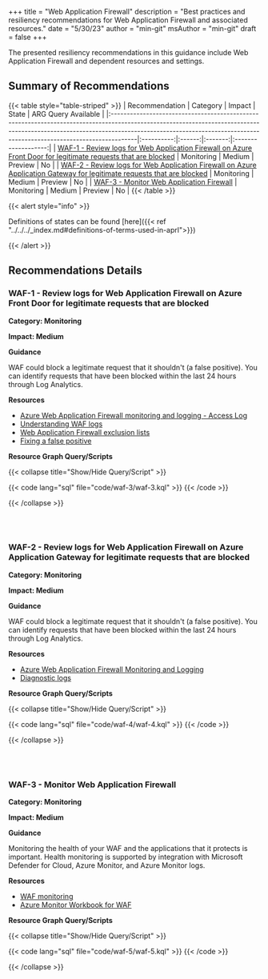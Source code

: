 +++
title = "Web Application Firewall"
description = "Best practices and resiliency recommendations for Web Application Firewall and associated resources."
date = "5/30/23"
author = "min-git"
msAuthor = "min-git"
draft = false
+++

The presented resiliency recommendations in this guidance include Web Application Firewall and dependent resources and settings.

## Summary of Recommendations

{{< table style="table-striped" >}}
| Recommendation                                                                                                                                                                                                                                    |  Category  | Impact |  State  | ARG Query Available |
|:--------------------------------------------------------------------------------------------------------------------------------------------------------------------------------------------------------------------------------------------------|:----------:|:------:|:-------:|:-------------------:|
| [WAF-1 - Review logs for Web Application Firewall on Azure Front Door for legitimate requests that are blocked](#waf-1---review-logs-for-web-application-firewall-on-azure-front-door-for-legitimate-requests-that-are-blocked)                   | Monitoring | Medium | Preview |         No          |
| [WAF-2 - Review logs for Web Application Firewall on Azure Application Gateway for legitimate requests that are blocked](#waf-2---review-logs-for-web-application-firewall-on-azure-application-gateway-for-legitimate-requests-that-are-blocked) | Monitoring | Medium | Preview |         No          |
| [WAF-3 - Monitor Web Application Firewall](#waf-3---monitor-web-application-firewall)                                                                                                                                                             | Monitoring | Medium | Preview |         No          |
{{< /table >}}

{{< alert style="info" >}}

Definitions of states can be found [here]({{< ref "../../../_index.md#definitions-of-terms-used-in-aprl">}})

{{< /alert >}}

## Recommendations Details

### WAF-1 - Review logs for Web Application Firewall on Azure Front Door for legitimate requests that are blocked

**Category: Monitoring**

**Impact: Medium**

**Guidance**

WAF could block a legitimate request that it shouldn't (a false positive). You can identify requests that have been blocked within the last 24 hours through Log Analytics.

**Resources**

- [Azure Web Application Firewall monitoring and logging - Access Log](https://learn.microsoft.com/ja-jp/azure/web-application-firewall/afds/waf-front-door-monitor?pivots=front-door-standard-premium#access-logs)
- [Understanding WAF logs](https://learn.microsoft.com/ja-jp/azure/web-application-firewall/afds/waf-front-door-tuning?pivots=front-door-standard-premium#understanding-waf-logs)
- [Web Application Firewall exclusion lists](https://learn.microsoft.com/ja-jp/azure/web-application-firewall/ag/application-gateway-waf-configuration?tabs=portal)
- [Fixing a false positive](https://learn.microsoft.com/ja-jp/azure/web-application-firewall/ag/web-application-firewall-troubleshoot#fixing-false-positives)

**Resource Graph Query/Scripts**

{{< collapse title="Show/Hide Query/Script" >}}

{{< code lang="sql" file="code/waf-3/waf-3.kql" >}} {{< /code >}}

{{< /collapse >}}

<br><br>

### WAF-2 - Review logs for Web Application Firewall on Azure Application Gateway for legitimate requests that are blocked

**Category: Monitoring**

**Impact: Medium**

**Guidance**

WAF could block a legitimate request that it shouldn't (a false positive). You can identify requests that have been blocked within the last 24 hours through Log Analytics.

**Resources**

- [Azure Web Application Firewall Monitoring and Logging](https://learn.microsoft.com/ja-jp/azure/web-application-firewall/ag/application-gateway-waf-metrics#logs-and-diagnostics)
- [Diagnostic logs](https://learn.microsoft.com/ja-jp/azure/web-application-firewall/ag/web-application-firewall-logs#diagnostic-logs)

**Resource Graph Query/Scripts**

{{< collapse title="Show/Hide Query/Script" >}}

{{< code lang="sql" file="code/waf-4/waf-4.kql" >}} {{< /code >}}

{{< /collapse >}}

<br><br>

### WAF-3 - Monitor Web Application Firewall

**Category: Monitoring**

**Impact: Medium**

**Guidance**

Monitoring the health of your WAF and the applications that it protects is important. Health monitoring is supported by integration with Microsoft Defender for Cloud, Azure Monitor, and Azure Monitor logs.

**Resources**

- [WAF monitoring](https://learn.microsoft.com/ja-jp/azure/web-application-firewall/ag/ag-overview#waf-monitoring)
- [Azure Monitor Workbook for WAF](https://github.com/Azure/Azure-Network-Security/tree/master/Azure%20WAF/Workbook%20-%20WAF%20Monitor%20Workbook)

**Resource Graph Query/Scripts**

{{< collapse title="Show/Hide Query/Script" >}}

{{< code lang="sql" file="code/waf-5/waf-5.kql" >}} {{< /code >}}

{{< /collapse >}}

<br><br>
